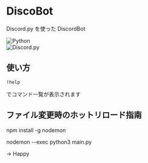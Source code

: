 # DiscoBot

Discord.py を使った DiscordBot

![Python](https://img.shields.io/badge/Python-3.8.5-blue)  
![Discord.py](https://img.shields.io/badge/Discord.py-1.5.1-blue)

## 使い方

`!help`

でコマンド一覧が表示されます

## ファイル変更時のホットリロード指南

npm install -g nodemon

nodemon --exec python3 main.py

-> Happy
